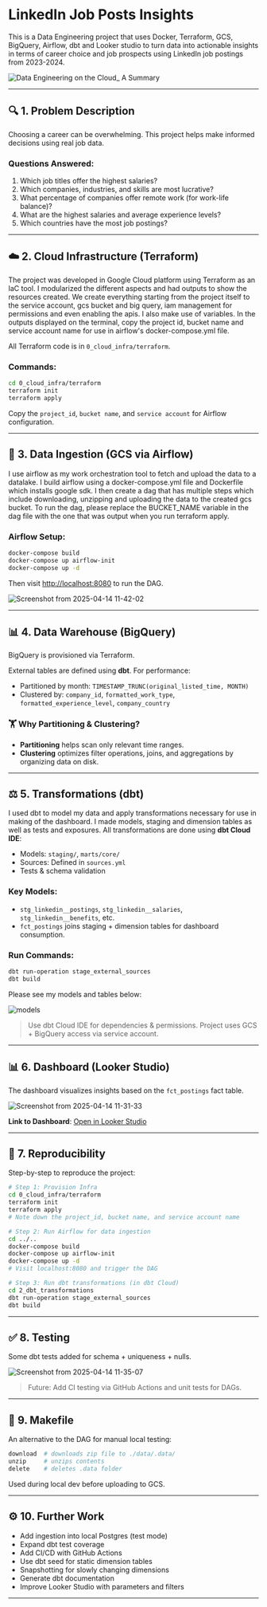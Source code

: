 # LinkedIn Job Posts Insights
This is a Data Engineering project that uses Docker, Terraform, GCS, BigQuery, Airflow, dbt and Looker studio to turn data into actionable insights in terms of career choice and job prospects using LinkedIn job postings from 2023-2024.

![Data Engineering on the Cloud_ A Summary](https://github.com/user-attachments/assets/5db8126f-4ba6-4966-830b-0abdd73e6429)

---

## 🔍 1. Problem Description
Choosing a career can be overwhelming. This project helps make informed decisions using real job data.

### Questions Answered:
1. Which job titles offer the highest salaries?
2. Which companies, industries, and skills are most lucrative?
3. What percentage of companies offer remote work (for work-life balance)?
4. What are the highest salaries and average experience levels?
5. Which countries have the most job postings?

---

## ☁️ 2. Cloud Infrastructure (Terraform)
The project was developed in Google Cloud platform using Terraform as an IaC tool. I modularized the different aspects and had outputs to show the resources created. We create everything starting from the project itself to the service account, gcs bucket and big query, iam management for permissions and even enabling the apis.
I also make use of variables.
In the outputs displayed on the terminal, copy the project id, bucket name and service account name for use in airflow's docker-compose.yml file.

All Terraform code is in `0_cloud_infra/terraform`.

### Commands:
```bash
cd 0_cloud_infra/terraform
terraform init
terraform apply
```

Copy the `project_id`, `bucket name`, and `service account` for Airflow configuration.

---

## 🚚 3. Data Ingestion (GCS via Airflow)
I use airflow as my work orchestration tool to fetch and upload the data to a datalake. I build airflow using a docker-compose.yml file and Dockerfile which installs google sdk. I then create a dag that has multiple steps which include downloading, unzipping and uploading the data to the created gcs bucket. To run the dag, please replace the BUCKET_NAME variable in the dag file with the one that was output when you run terraform apply.

### Airflow Setup:
```bash
docker-compose build
docker-compose up airflow-init
docker-compose up -d
```
Then visit [http://localhost:8080](http://localhost:8080) to run the DAG.

![Screenshot from 2025-04-14 11-42-02](https://github.com/user-attachments/assets/b92a9280-80ce-477b-937b-c9ac3b3bc123)

---

## 📊 4. Data Warehouse (BigQuery)
BigQuery is provisioned via Terraform.

External tables are defined using **dbt**. For performance:
- Partitioned by month: `TIMESTAMP_TRUNC(original_listed_time, MONTH)`
- Clustered by: `company_id`, `formatted_work_type`, `formatted_experience_level`, `company_country`

### 🏋️ Why Partitioning & Clustering?
- **Partitioning** helps scan only relevant time ranges.
- **Clustering** optimizes filter operations, joins, and aggregations by organizing data on disk.

---

## ⚖️ 5. Transformations (dbt)
I used dbt to model my data and apply transformations necessary for use in making of the dashboard. I made models, staging and dimension tables as well as tests and exposures.
All transformations are done using **dbt Cloud IDE**:
- Models: `staging/`, `marts/core/`
- Sources: Defined in `sources.yml`
- Tests & schema validation

### Key Models:
- `stg_linkedin__postings`, `stg_linkedin__salaries`, `stg_linkedin__benefits`, etc.
- `fct_postings` joins staging + dimension tables for dashboard consumption.

### Run Commands:
```bash
dbt run-operation stage_external_sources
dbt build
```

Please see my models and tables below:

![models](https://github.com/user-attachments/assets/52051e2a-c579-4f46-b878-65360a2be076)


> Use dbt Cloud IDE for dependencies & permissions. Project uses GCS + BigQuery access via service account.

---

## 📊 6. Dashboard (Looker Studio)
The dashboard visualizes insights based on the `fct_postings` fact table.

![Screenshot from 2025-04-14 11-31-33](https://github.com/user-attachments/assets/55c58d11-8c35-402f-8809-7926d152d2f1)


**Link to Dashboard**: [Open in Looker Studio](https://lookerstudio.google.com/s/r0sYLY6crpE)

---

## 🔄 7. Reproducibility
Step-by-step to reproduce the project:

```bash
# Step 1: Provision Infra
cd 0_cloud_infra/terraform
terraform init
terraform apply
# Note down the project_id, bucket name, and service account name

# Step 2: Run Airflow for data ingestion
cd ../..
docker-compose build
docker-compose up airflow-init
docker-compose up -d
# Visit localhost:8080 and trigger the DAG

# Step 3: Run dbt transformations (in dbt Cloud)
cd 2_dbt_transformations
dbt run-operation stage_external_sources
dbt build
```

---

## ✅ 8. Testing
Some dbt tests added for schema + uniqueness + nulls.

![Screenshot from 2025-04-14 11-35-07](https://github.com/user-attachments/assets/effe899a-33fb-4331-9743-21515c146c76)


> Future: Add CI testing via GitHub Actions and unit tests for DAGs.

---

## 📃 9. Makefile
An alternative to the DAG for manual local testing:
```makefile
download  # downloads zip file to ./data/.data/
unzip     # unzips contents
delete    # deletes .data folder
```
Used during local dev before uploading to GCS.

---

## ⚙️ 10. Further Work
- Add ingestion into local Postgres (test mode)
- Expand dbt test coverage
- Add CI/CD with GitHub Actions
- Use dbt seed for static dimension tables
- Snapshotting for slowly changing dimensions
- Generate dbt documentation
- Improve Looker Studio with parameters and filters

---


